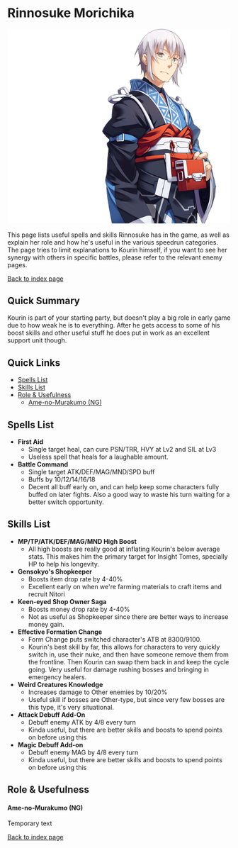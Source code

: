 # Rinnosuke Morichika

![](img/kourin.png)

This page lists useful spells and skills Rinnosuke has in the game, as well as explain her role and how he's useful in the various speedrun categories. The page tries to limit explanations to Kourin himself, if you want to see her synergy with others in specific battles, please refer to the relevant enemy pages.

[Back to index page](../index.md)

## Quick Summary

Kourin is part of your starting party, but doesn't play a big role in early game due to how weak he is to everything. After he gets access to some of his boost skills and other useful stuff he does put in work as an excellent support unit though.

## Quick Links
* [Spells List](#spells)
* [Skills List](#skills)
* [Role & Usefulness](#useful)
	* [Ame-no-Murakumo (NG)](#ng-murakumo)

## <a id="spells"></a>Spells List

* **First Aid**
	* Single target heal, can cure PSN/TRR, HVY at Lv2 and SIL at Lv3
	* Useless spell that heals for a laughable amount.
* **Battle Command**
	* Single target ATK/DEF/MAG/MND/SPD buff
	* Buffs by 10/12/14/16/18
	* Decent all buff early on, and can help keep some characters fully buffed on later fights. Also a good way to waste his turn waiting for a better switch opportunity.

## <a id="skills"></a>Skills List

* **MP/TP/ATK/DEF/MAG/MND High Boost**
	* All high boosts are really good at inflating Kourin's below average stats. This makes him the primary target for Insight Tomes, specially HP to help his longevity.
* **Gensokyo's Shopkeeper**
	* Boosts item drop rate by 4-40%
	* Excellent early on when we're farming materials to craft items and recruit Nitori
* **Keen-eyed Shop Owner Saga**
	* Boosts money drop rate by 4-40%
	* Not as useful as Shopkeeper since there are better ways to increase money gain.
* **Effective Formation Change**
	* Form Change puts switched character's ATB at 8300/9100.
	* Kourin's best skill by far, this allows for characters to very quickly switch in, use their nuke, and then have someone remove them from the frontline. Then Kourin can swap them back in and keep the cycle going. Very useful for damage rushing bosses and bringing in emergency healers.
* **Weird Creatures Knowledge**
	* Increases damage to Other enemies by 10/20%
	* Useful skill if bosses are Other-type, but since very few bosses are this type, it's very situational.
* **Attack Debuff Add-On**
	* Debuff enemy ATK by 4/8 every turn
	* Kinda useful, but there are better skills and boosts to spend points on before using this
* **Magic Debuff Add-on**
	* Debuff enemy MAG by 4/8 every turn
	* Kinda useful, but there are better skills and boosts to spend points on before using this

## <a id="useful"></a>Role & Usefulness

#### <a id="ng-murakumo"></a>Ame-no-Murakumo (NG)

Temporary text

[Back to index page](../index.md)

